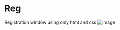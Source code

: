 # Reg
Registration window using only html and css
 ![image](https://github.com/KenieEX/Reg/assets/114778263/2c99ec0c-6e6a-4490-b022-cac1752d8c5e)

